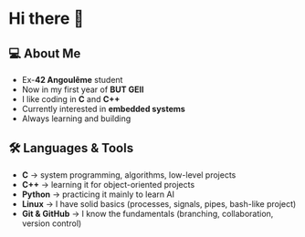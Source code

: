 # Hi there 👋

## 💻 About Me  
- Ex-**42 Angoulême** student
- Now in my first year of **BUT GEII**
- I like coding in **C** and **C++**
- Currently interested in **embedded systems**
- Always learning and building

## 🛠️ Languages & Tools  
- **C** → system programming, algorithms, low-level projects
- **C++** → learning it for object-oriented projects
- **Python** → practicing it mainly to learn AI
- **Linux** → I have solid basics (processes, signals, pipes, bash-like project)
- **Git & GitHub** → I know the fundamentals (branching, collaboration, version control)

